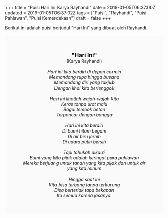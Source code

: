 +++
title = "Puisi Hari Ini Karya Rayhandi"
date = 2019-01-05T06:37:00Z
updated = 2019-01-05T06:37:02Z
tags = ["Puisi", "Rayhandi", "Puisi Pahlawan", "Puisi Kemerdekaan"]
draft = false
+++

<div dir="ltr" style="text-align: left;" trbidi="on"><div style="text-align: justify;">Berikut ini adalah puisi berjudul "Hari Ini" yang dibuat oleh Rayhandi.</div><br /><div style="background: #FAFAFA; font-size: 14px; height: auto; margin: 0 auto; padding: 50px; text-align: center; width: auto;"><span style="font-size: 18px;"><b>"Hari Ini"</b></span><br />(Karya Rayhandi)<br /><br /><i>Hari ini kita berdiri di depan cermin<br />Memandang rupa hingga busana<br />Memandang diri yang takjub<br />Dengan lihai kita berlenggok<br /><br />Hari ini lihatlah wajah-wajah kita<br />Keras tanpa urat malu<br />Bagai tembok beton<br />Terpancar dengan bangga<br /><br />Hari ini kita berdiri<br />Di bumi hitam begam<br />Di air biru jernih<br />Di udara putih bersih<br /><br />Tapi tahukah dikau?<br />Bumi yang kita pijak adalah keringat para pahlawan<br />Mereka berjuang untuk tanah yang kita pijak dan untuk air yang kita minum<br /><br />Hingga saat ini<br />Kita bisa terbang tanpa terkurung<br />Bisa berteriak tapa bekapan<br />Itu semua karena jasanya.</i> </div></div>
